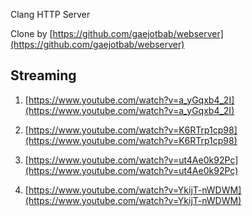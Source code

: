 Clang HTTP Server

Clone by [https://github.com/gaejotbab/webserver](https://github.com/gaejotbab/webserver)

## Streaming
1. [https://www.youtube.com/watch?v=a_yGqxb4_2I](https://www.youtube.com/watch?v=a_yGqxb4_2I)

2. [https://www.youtube.com/watch?v=K6RTrp1cp98](https://www.youtube.com/watch?v=K6RTrp1cp98)

3. [https://www.youtube.com/watch?v=ut4Ae0k92Pc](https://www.youtube.com/watch?v=ut4Ae0k92Pc)

4. [https://www.youtube.com/watch?v=YkijT-nWDWM](https://www.youtube.com/watch?v=YkijT-nWDWM) 
